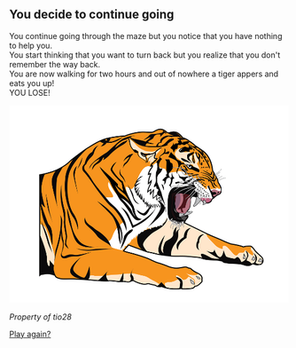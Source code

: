 ## You decide to continue going   
   
You continue going through the maze but you notice that you have nothing to help you.   
You start thinking that you want to turn back but you realize that you don't remember the way back.   
You are now walking for two hours and out of nowhere a tiger appers and eats you up!   
YOU LOSE!  

![Tiger](../images/tiger.png)  
   
_Property of tio28_
   
[Play again?](letter.md)